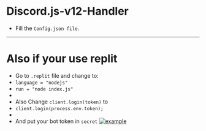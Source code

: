 # Discord.js-v12-Handler

- Fill the `Config.json file`.

---

# Also if your use replit
- Go to `.replit` file and change to:
- `language = "nodejs"`
- `run = "node index.js"`
- 
- Also Change `client.login(token)` to
- `client.login(process.env.token);`
- 
- And put your bot token in `secret`
[![example](https://cdn.discordapp.com/attachments/853617109560328192/922205086665572402/unknown.jpg)](https://cdn.discordapp.com/attachments/853617109560328192/922205086665572402/unknown.jpg)

